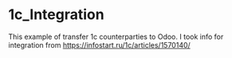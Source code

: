 # 1c_Integration
This example of transfer 1c counterparties to Odoo. I took info for integration from https://infostart.ru/1c/articles/1570140/
